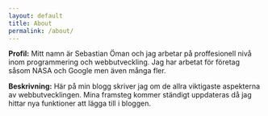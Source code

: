 ```yaml
---
layout: default
title: About
permalink: /about/
---
```


**Profil:**
Mitt namn är Sebastian Öman och jag arbetar på proffesionell nivå inom programmering
och webbutveckling. Jag har arbetat för företag såsom NASA och Google men även många
fler.

**Beskrivning:**
Här på min blogg skriver jag om de allra viktigaste aspekterna av webbutvecklingen.
Mina framsteg kommer ständigt uppdateras då jag hittar nya funktioner att lägga 
till i bloggen. 


